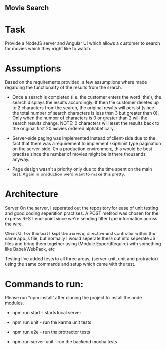 ## Movie Search

# Task

Provide a NodeJS server and Angular UI which allows a customer to search for movies which they might like to watch.

# Assumptions

Based on the requirements provided, a few assumptions where made regarding the functionality of the results from the search.

- Once a search is completed  (i.e. the customer enters the word 'the'), the search displays the results accordingly.  If then the customer deletes up to 2 characters from the search, the original results will persist (since the total number of search characters is less than 3 but greater than 0).  Only when the number of characters is 0 or greater than 2 will the search results change.  NOTE: 0 characters will reset the results back to the original first 20 movies ordered alphabetically.

- Server-side paging was implemented instead of client-side due to the fact that there was a requirement to implement skip/limit type pagination on the server-side.  On a production environment, this would be best practise since the number of movies might be in there thousands anyway.

- Page design wasn't a priority only due to the time spent on the main test.  Again in production we'd want to make this pretty.

# Architecture

Server
On the server, I seperated out the repository for ease of unit testing and good coding seperation practises.  A POST method was chosen for the express REST end-point since we're sending filter type information across the wire.

Client UI
For this test I kept the service, directive and controller within the same app.js file, but normally I would seperate these out into seperate JS files and bring them together using (Module.Export/Require) with something like Babel/WebPack, etc.

Testing
I've added tests to all three areas, (server-unit, unit and protractor) using the same commands and setup which came with the test.

# Commands to run:

Please run "npm install" after cloning the project to install the node modules.

- npm run start - starts local server
 
- npm run unit - run the karma unit tests

- npm run e2e - run the protractor tests 

- npm run server-unit - run the backend mocha tests
